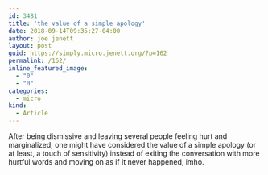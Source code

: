 ```yaml
---
id: 3481
title: 'the value of a simple apology'
date: 2018-09-14T09:35:27-04:00
author: joe jenett
layout: post
guid: https://simply.micro.jenett.org/?p=162
permalink: /162/
inline_featured_image:
  - "0"
  - "0"
categories:
  - micro
kind:
  - Article
---
```

After being dismissive and leaving several people feeling hurt and marginalized, one might have considered the value of a simple apology (or at least, a touch of sensitivity) instead of exiting the conversation with more hurtful words and moving on as if it never happened, imho.